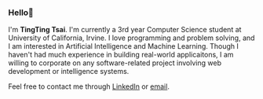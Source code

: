 ### Hello👋
I'm **TingTing Tsai**. I'm currently a 3rd year Computer Science student at University of California, Irvine. I love programming and problem solving, and I am interested in Artificial Intelligence and Machine Learning. Though I haven't had much experience in building real-world applicaitons, I am willing to corporate on any software-related project involving web development or intelligence systems.

Feel free to contact me through [LinkedIn](linkedin.com/in/chingting-tsai) or [email](tct20422@gmail.com).
<!-- -  Hi, I’m @ChingTingTsai
- 👀 I’m interested in ...
- 🌱 I’m currently learning ...
- 💞️ I’m looking to collaborate on ...
- 📫 How to reach me ... -->

<!---
ChingTingTsai/ChingTingTsai is a ✨ special ✨ repository because its `README.md` (this file) appears on your GitHub profile.
You can click the Preview link to take a look at your changes.
--->

